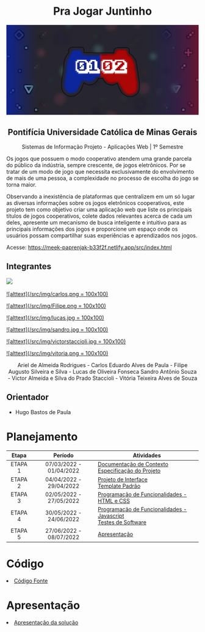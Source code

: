 <center>

# Pra Jogar Juntinho

![alttext](/src/img/fundo%20readme.jpg)
## Pontifícia Universidade Católica de Minas Gerais
Sistemas de Informação
Projeto - Aplicações Web | 1º Semestre

</center>

Os jogos que possuem o modo cooperativo atendem uma grande parcela do público da indústria, sempre crescente, de jogos eletrônicos. Por se tratar de um modo de jogo que necessita exclusivamente do envolvimento de mais de uma pessoa, a complexidade no processo de escolha do jogo se torna maior.

Observando a inexistência de plataformas que centralizem em um só lugar as diversas informações sobre os jogos eletrônicos cooperativos, este projeto tem como objetivo criar uma aplicação web que liste os principais títulos de jogos cooperativos, colete dados relevantes acerca de cada um deles, apresente um mecanismo de busca inteligente e intuitivo para as principais informações dos jogos e proporcione um espaço onde os usuários possam compartilhar suas experiências e aprendizados nos jogos. 

Acesse: https://meek-paprenjak-b33f2f.netlify.app/src/index.html

## Integrantes

<a href="https://github.com/ArielRetask" width="100px" height="100px"><img src="Ariel.jpg" class="media-object  img-responsive img-thumbnail"></a>

[![alttext](/src/img/carlos.png = 100x100)](https://github.com/CarlosEduardoAP)

[![alttext](/src/img/Filipe.png = 100x100)](https://github.com/FlpAugusto)

[![alttext](/src/img/lucas.jpg = 100x100)](https://github.com/Lucas-OFonseca)

[![alttext](/src/img/sandro.jpg = 100x100)](https://github.com/SandroAS)

[![alttext](/src/img/victorstaccioli.jpg = 100x100)](https://github.com/Staccioli)

[![alttext](/src/img/vitoria.png = 100x100)](https://github.com/alvesVih)

<center>
Ariel de Almeida Rodrigues - Carlos Eduardo Alves de Paula - Filipe Augusto Silveira e Silva - Lucas de Oliveira Fonseca
Sandro Antônio Souza - Victor Almeida e Silva do Prado Staccioli  - Vitória Teixeira Alves de Souza
</center>

## Orientador

* Hugo Bastos de Paula

# Planejamento

| Etapa         | Período                   | Atividades |
|  :----:   |  :----:               | ----------- |
| ETAPA 1       | 07/03/2022 - 01/04/2022   |[Documentação de Contexto](docs/context.md) <br> [Especificação do Projeto](docs/especification.md) |
| ETAPA 2       | 04/04/2022 - 29/04/2022   |[Projeto de Interface](docs/interface.md) <br> [Template Padrão](docs/template.md) |
| ETAPA 3       | 02/05/2022 - 27/05/2022   |[Programação de Funcionalidades - HTML e CSS](docs/development.md) |
| ETAPA 4       | 30/05/2022 - 24/06/2022   |[Programação de Funcionalidades - Javascript](docs/development.md) <br> [Testes de Software ](docs/tests.md) |
| ETAPA 5       | 27/06/2022 - 08/07/2022   | [Apresentação](presentation/README.md) |

# Código

<li><a href="src/README.md"> Código Fonte</a></li>

# Apresentação

<li><a href="presentation/README.md"> Apresentação da solução</a></li>
